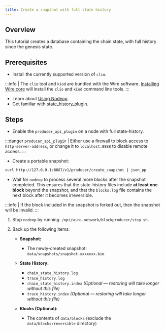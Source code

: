 ```yaml
---
title: Create a snapshot with full state history
---
```


## Overview

This tutorial creates a database containing the chain state, with full history since the genesis state.

## Prerequisites

* Install the currently supported version of `clio`.

:::info
| The `clio` tool and `kiod` are bundled with the Wire software. [Installing Wire core](/docs/getting-started/install-dependencies.md) will install the `clio` and `kiod` command line tools.
:::

* Learn about [Using Nodeop](../usage/index.md).
* Get familiar with [state_history_plugin](../plugins/state-history-plugin.md).

## Steps

* Enable the `producer_api_plugin` on a node with full state-history.  

:::danger `producer_api_plugin`
| Either use a firewall to block access to `http-server-address`, or change it to `localhost:8888` to disable remote access.
:::

* Create a portable snapshot:

```sh
curl http://127.0.0.1:8887/v1/producer/create_snapshot | json_pp
```

* Wait for `nodeop` to process several more blocks after the snapshot completed. This ensures that the state-history files include **at least one block** beyond the snapshot, and that the `blocks.log` file contains the next block after it becomes irreversible.

:::info
| If the block included in the snapshot is forked out, then the snapshot will be invalid.
:::

1. Stop `nodeop` by running: `/opt/wire-network/blockproducer/stop.sh`.

2. Back up the following items:

   * **Snapshot:**  
     * The newly-created snapshot:  
       `data/snapshots/snapshot-xxxxxxx.bin`

   * **State History:**  
     * `chain_state_history.log`  
     * `trace_history.log`  
     * `chain_state_history.index` *(Optional — restoring will take longer without this file)*  
     * `trace_history.index` *(Optional — restoring will take longer without this file)*

   * **Blocks (Optional):**  
     * The contents of `data/blocks` (exclude the `data/blocks/reversible` directory)
